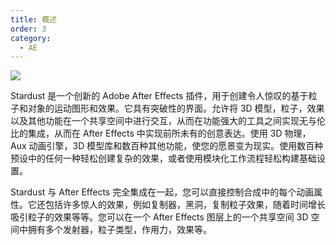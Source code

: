 ```yaml
---
title: 概述
order: 3
category:
  - AE
---
```


![](https://mir.yuelili.com/wp-content/uploads/user/AE/plugins/st/st-overview.png)

Stardust 是一个创新的 Adobe After
Effects 插件，用于创建令人惊叹的基于粒子和对象的运动图形和效果。它具有突破性的界面。允许将 3D 模型，粒子，效果以及其他功能在一个共享空间中进行交互，从而在功能强大的工具之间实现无与伦比的集成，从而在 After
Effects 中实现前所未有的创意表达。使用 3D 物理，Aux 动画引擎，3D 模型库和数百种其他功能，使您的愿景变为现实。使用数百种预设中的任何一种轻松创建复杂的效果，或者使用模块化工作流程轻松构建基础设置。

Stardust 与 After
Effects 完全集成在一起，您可以直接控制合成中的每个动画属性。它还包括许多惊人的效果，例如复制器，黑洞，复制粒子效果，随着时间增长吸引粒子的效果等等。您可以在一个 After
Effects 图层上的一个共享空间 3D 空间中拥有多个发射器，粒子类型，作用力，效果等。
